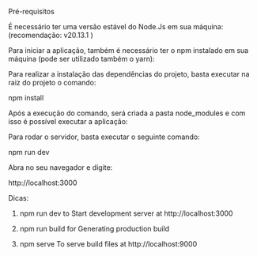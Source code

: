 Pré-requisitos

É necessário ter uma versão estável do Node.Js em sua máquina: (recomendação: v20.13.1 )


Para iniciar a aplicação, também é necessário ter o npm instalado em sua máquina (pode ser utilizado também o yarn):


Para realizar a instalação das dependências do projeto, basta executar na raiz do projeto o comando: 

npm install

Após a execução do comando, será criada a pasta node_modules e com isso é possível executar a aplicação:

Para rodar o servidor, basta executar o seguinte comando:

npm run dev

Abra no seu navegador e digite: 

http://localhost:3000


Dicas:

1. npm run dev to Start development server at http://localhost:3000

2. npm run build for Generating production build

3. npm serve To serve build files at http://localhost:9000